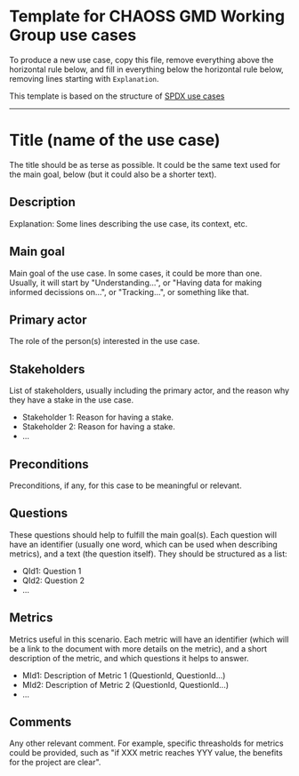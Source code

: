 # Template for CHAOSS GMD Working Group use cases

To produce a new use case, copy this file,
remove everything above the horizontal rule below,
and fill in everything below the horizontal rule below,
removing lines starting with `Explanation`.

This template is based on the structure of
[SPDX use cases](https://github.com/spdx/spdx-github/wiki/Use-Cases)

---

# Title (name of the use case)

The title should be as terse as possible. It could be the same text
used for the main goal, below (but it could also be a shorter text).

## Description

Explanation: Some lines describing the use case, its context, etc.

## Main goal

Main goal of the use case. In some cases, it could be more than one.
Usually, it will start by "Understanding...", or
"Having data for making informed decissions on...", or
"Tracking...", or something like that.

## Primary actor

The role of the person(s) interested in the use case.

## Stakeholders

List of stakeholders, usually including the primary actor,
and the reason why they have a stake in the use case.

* Stakeholder 1: Reason for having a stake.
* Stakeholder 2: Reason for having a stake.
* ...

## Preconditions

Preconditions, if any, for this case to be meaningful or relevant.

## Questions

These questions should help to fulfill the main goal(s).
Each question will have an identifier (usually one word,
which can be used when describing metrics),
and a text (the question itself).
They should be structured as a list:

* QId1: Question 1
* QId2: Question 2
* ...

## Metrics

Metrics useful in this scenario.
Each metric will have an identifier (which will be a link
to the document with more details on the metric), and a short
description of the metric, and which questions it helps to answer.

* MId1: Description of Metric 1 (QuestionId, QuestionId...)
* MId2: Description of Metric 2 (QuestionId, QuestionId...)
* ...

## Comments

Any other relevant comment. For example, specific threasholds for metrics could be provided, such as "if XXX metric reaches YYY value, the benefits for the project are clear".
